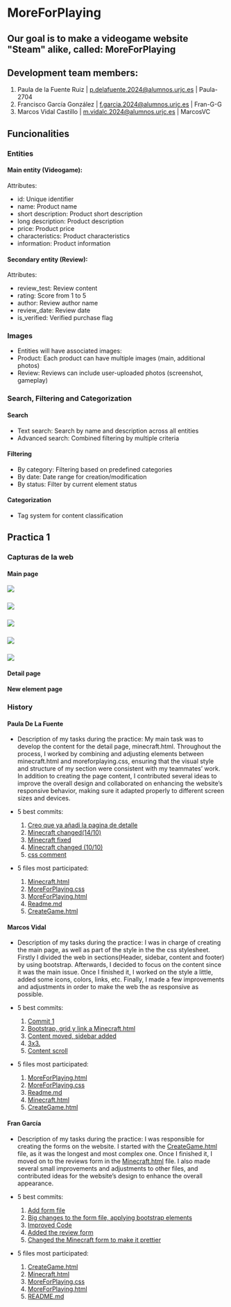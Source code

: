 # MoreForPlaying

## Our goal is to make a videogame website "Steam" alike, called: MoreForPlaying

## Development team members:
1. Paula de la Fuente Ruiz	| p.delafuente.2024@alumnos.urjc.es	| Paula-2704
2. Francisco García González	| f.garcia.2024@alumnos.urjc.es	| Fran-G-G
3. Marcos Vidal Castillo |	m.vidalc.2024@alumnos.urjc.es	| MarcosVC

## Funcionalities

### Entities

#### Main entity (Videogame):
Attributes:

* id: Unique identifier 
* name: Product name
* short description: Product short description 
* long description: Product description 
* price: Product price 
* characteristics: Product characteristics
* information: Product information

#### Secondary entity (Review):
Attributes:

* review_test: Review content 
* rating: Score from 1 to 5 
* author: Review author name 
* review_date: Review date 
* is_verified: Verified purchase flag 

### Images
* Entities will have associated images:
* Product: Each product can have multiple images (main, additional photos)
* Review: Reviews can include user-uploaded photos (screenshot, gameplay)

### Search, Filtering and Categorization

#### Search
* Text search: Search by name and description across all entities
* Advanced search: Combined filtering by multiple criteria

#### Filtering
* By category: Filtering based on predefined categories
* By date: Date range for creation/modification
* By status: Filter by current element status

#### Categorization
* Tag system for content classification



## Practica 1


###

### Capturas de la web
#### Main page
![](Fotos/screenshotmain1.png)
#####
![](Fotos/screenshotmain2.png)
#####
![](Fotos/screenshotmain3.png)
#####
![](Fotos/screenshotmain4.png)
#####
![](Fotos/screenshotmain5.png)

#### Detail page

#### New element page

### History
#### Paula De La Fuente

 * Description of my tasks during the practice:
  My main task was to develop the content for the detail page, minecraft.html. Throughout the process, I worked by combining and adjusting elements between minecraft.html and moreforplaying.css, ensuring that the visual style and structure of my section were consistent with my teammates’ work. In addition to creating the page content, I contributed several ideas to improve the overall design and collaborated on enhancing the website’s responsive behavior, making sure it adapted properly to different screen sizes and devices.

* 5 best commits:
  1. [Creo que ya añadi la pagina de detalle](https://github.com/CodeURJC-FW-2025-26/webapp10/commit/e981ad7bca1e215afbf78c532309d0c754cba419)
  2. [Minecraft changed(14/10)](https://github.com/CodeURJC-FW-2025-26/webapp10/commit/eee58f516925281d5edaf5b97bda5f0a44106795)
  3. [Minecraft fixed ](https://github.com/CodeURJC-FW-2025-26/webapp10/commit/77dd61848b1f1eeba08b4787ff92ee60e83c6b87)
  4. [Minecraft changed (10/10)](https://github.com/CodeURJC-FW-2025-26/webapp10/commit/dd12c3c090f1a64db23d5bee60e344b641b096d3)
  5. [css comment](https://github.com/CodeURJC-FW-2025-26/webapp10/commit/914076644557927efda24015338bfc7e5800d37a) 
 
* 5 files most participated:
  1. [Minecraft.html](./Minecraft.html)
  2. [MoreForPlaying.css](./MoreForPlaying.css)
  3. [MoreForPlaying.html](./MoreForPlaying.html)
  4. [Readme.md](#moreforplaying)
  5. [CreateGame.html](./CreateGame.html)

#### Marcos Vidal 

* Description of my tasks during the practice:
  I was in charge of creating the main page, as well as part of the style in the the css stylesheet. Firstly I divided the web in sections(Header, sidebar, content and footer) by using bootstrap. Afterwards, I decided to focus on the content since it was the main issue. Once I finished it, I worked on the style a little, added some icons, colors, links, etc. Finally, I made a few improvements and adjustments in order to make the web the as responsive as possible.

* 5 best commits:
  1. [Commit 1](https://github.com/CodeURJC-FW-2025-26/webapp10/commit/c9da3b85f3322780f93b354e1c0b37ecac64ed9e)
  2. [Bootstrap, grid y link a Minecraft.html](https://github.com/CodeURJC-FW-2025-26/webapp10/commit/59b432545af2740e513ea51fb94fffae1234cb16)
  3. [Content moved, sidebar added](https://github.com/CodeURJC-FW-2025-26/webapp10/commit/c153ed8527f00d5306f99c8d965434c98b61c19b)
  4. [3x3.](https://github.com/CodeURJC-FW-2025-26/webapp10/commit/5c18b143a48fedd9dbb9bb70f65ad3599d25bec0)
  5. [Content scroll](https://github.com/CodeURJC-FW-2025-26/webapp10/commit/7d4c91615e7f7b91ca4fe7feb3190e37a5878c26)
  
* 5 files most participated:
  1. [MoreForPlaying.html](./MoreForPlaying.html)
  2. [MoreForPlaying.css](./MoreForPlaying.css)
  3. [Readme.md](#moreforplaying)
  4. [Minecraft.html](./Minecraft.html)
  5. [CreateGame.html](./CreateGame.html)

#### Fran García
* Description of my tasks during the practice:
  I was responsible for creating the forms on the website. I started with the [CreateGame.html](./CreateGame.html) file, as it was the longest and most complex one. Once I finished it, I moved on to the reviews form in the [Minecraft.html](./Minecraft.html) file. I also made several small improvements and adjustments to other files, and contributed ideas for the website’s design to enhance the overall appearance.

* 5 best commits:
  1. [Add form file](https://github.com/CodeURJC-FW-2025-26/webapp10/commit/259a680dd422c788c3bb64688aaa05487387b1eb)
  2. [Big changes to the form file, applying bootstrap elements](https://github.com/CodeURJC-FW-2025-26/webapp10/commit/ebee7948065fe0907576df693345e7074882c5ad)
  3. [Improved Code](https://github.com/CodeURJC-FW-2025-26/webapp10/commit/27793e321a66c19c55dacec6728e89a99d394daa)
  4. [Added the review form](https://github.com/CodeURJC-FW-2025-26/webapp10/commit/bba2d6710eac8781a34f9ba9ece516df571f662f)
  5. [Changed the Minecraft form to make it prettier](https://github.com/CodeURJC-FW-2025-26/webapp10/commit/2dd0d319cb70b99070de850c2e3350ff56542274) 
  
* 5 files most participated:
  1. [CreateGame.html](./CreateGame.html)
  2. [Minecraft.html](./Minecraft.html)
  3. [MoreForPlaying.css](./MoreForPlaying.css)
  4. [MoreForPlaying.html](./MoreForPlaying.html)
  5. [README.md](#moreforplaying)
  
